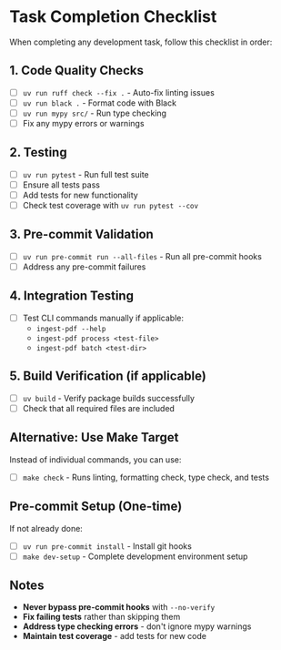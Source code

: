# Task Completion Checklist

When completing any development task, follow this checklist in order:

## 1. Code Quality Checks
- [ ] `uv run ruff check --fix .` - Auto-fix linting issues
- [ ] `uv run black .` - Format code with Black
- [ ] `uv run mypy src/` - Run type checking
- [ ] Fix any mypy errors or warnings

## 2. Testing
- [ ] `uv run pytest` - Run full test suite
- [ ] Ensure all tests pass
- [ ] Add tests for new functionality
- [ ] Check test coverage with `uv run pytest --cov`

## 3. Pre-commit Validation
- [ ] `uv run pre-commit run --all-files` - Run all pre-commit hooks
- [ ] Address any pre-commit failures

## 4. Integration Testing
- [ ] Test CLI commands manually if applicable:
  - `ingest-pdf --help`
  - `ingest-pdf process <test-file>`
  - `ingest-pdf batch <test-dir>`

## 5. Build Verification (if applicable)
- [ ] `uv build` - Verify package builds successfully
- [ ] Check that all required files are included

## Alternative: Use Make Target
Instead of individual commands, you can use:
- [ ] `make check` - Runs linting, formatting check, type check, and tests

## Pre-commit Setup (One-time)
If not already done:
- [ ] `uv run pre-commit install` - Install git hooks
- [ ] `make dev-setup` - Complete development environment setup

## Notes
- **Never bypass pre-commit hooks** with `--no-verify`
- **Fix failing tests** rather than skipping them
- **Address type checking errors** - don't ignore mypy warnings
- **Maintain test coverage** - add tests for new code